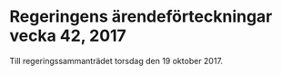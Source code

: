 # Regeringens ärendeförteckningar vecka 42, 2017

Till regeringssammanträdet torsdag den 19 oktober 2017.
